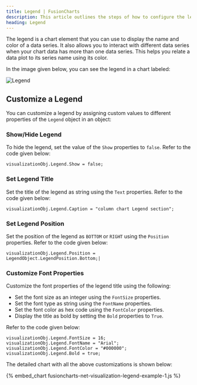 ```yaml
---
title: Legend | FusionCharts
description: This article outlines the steps of how to configure the legend
heading: Legend
---
```


The legend is a chart element that you can use to display the name and color of a data series. It also allows you to interact with different data series when your chart data has more than one data series. This helps you relate a data plot to its series name using its color.

In the image given below, you can see the legend in a chart labeled:

![Legend](/images/fusioncharts-net-legend.png)

## Customize a Legend

You can customize a legend by assigning custom values to different properties of the `Legend` object in an object:

### Show/Hide Legend

To hide the legend, set the value of the `Show` properties to `false`. Refer to the code given below:

```
visualizationObj.Legend.Show = false;
```

### Set Legend Title

Set the title of the legend as string using the `Text` properties. Refer to the code given below:

```
visualizationObj.Legend.Caption = "column chart Legend section";
```

### Set Legend Position

Set the position of the legend as `BOTTOM` or `RIGHT` using the `Position` properties. Refer to the code given below:

```
visualizationObj.Legend.Position = LegendObject.LegendPosition.Bottom;|
```

### Customize Font Properties

Customize the font properties of the legend title using the following:

* Set the font size as an integer using the `FontSize` properties.
* Set the font type as string using the `FontName` properties.
* Set the font color as hex code using the `FontColor` properties.
* Display the title as bold by setting the `Bold` properties to `True`.

Refer to the code given below:

```
visualizationObj.Legend.FontSize = 16;
visualizationObj.Legend.FontName = "Arial";
visualizationObj.Legend.FontColor = "#000000";
visualizationObj.Legend.Bold = true;
```

The detailed chart with all the above customizations is shown below:

{% embed_chart fusioncharts-net-visualization-legend-example-1.js %}